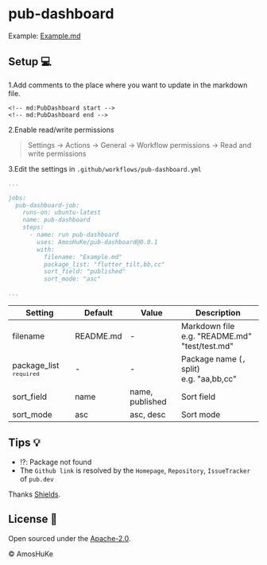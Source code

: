 # pub-dashboard

Example: [Example.md](Example.md)

## Setup 💻

1.Add comments to the place where you want to update in the markdown file.

```
<!-- md:PubDashboard start -->
<!-- md:PubDashboard end -->
```

2.Enable read/write permissions

> Settings -> Actions -> General -> Workflow permissions -> Read and write permissions 

3.Edit the settings in `.github/workflows/pub-dashboard.yml`

```yaml
...

jobs:
  pub-dashboard-job:
    runs-on: ubuntu-latest
    name: pub-dashboard
    steps:
      - name: run pub-dashboard
        uses: AmosHuKe/pub-dashboard@0.0.1
        with:
          filename: "Example.md"
          package_list: "flutter_tilt,bb,cc"
          sort_field: "published"
          sort_mode: "asc"

...
```

| Setting | Default | Value | Description |  
|---------|---------|-------|-------------|
| filename | README.md | - | Markdown file <br/> e.g. "README.md" "test/test.md" |
| package_list <sup>`required`</sup> | - | - | Package name (`,` split) <br/> e.g. "aa,bb,cc" |
| sort_field | name | name, published | Sort field |
| sort_mode | asc | asc, desc | Sort mode |

## Tips 💡

- ⁉️: Package not found
- The `Github link` is resolved by the `Homepage`, `Repository`, `IssueTracker` of `pub.dev`

Thanks [Shields](https://github.com/badges/shields).

## License 📄

Open sourced under the [Apache-2.0](LICENSE).

© AmosHuKe
